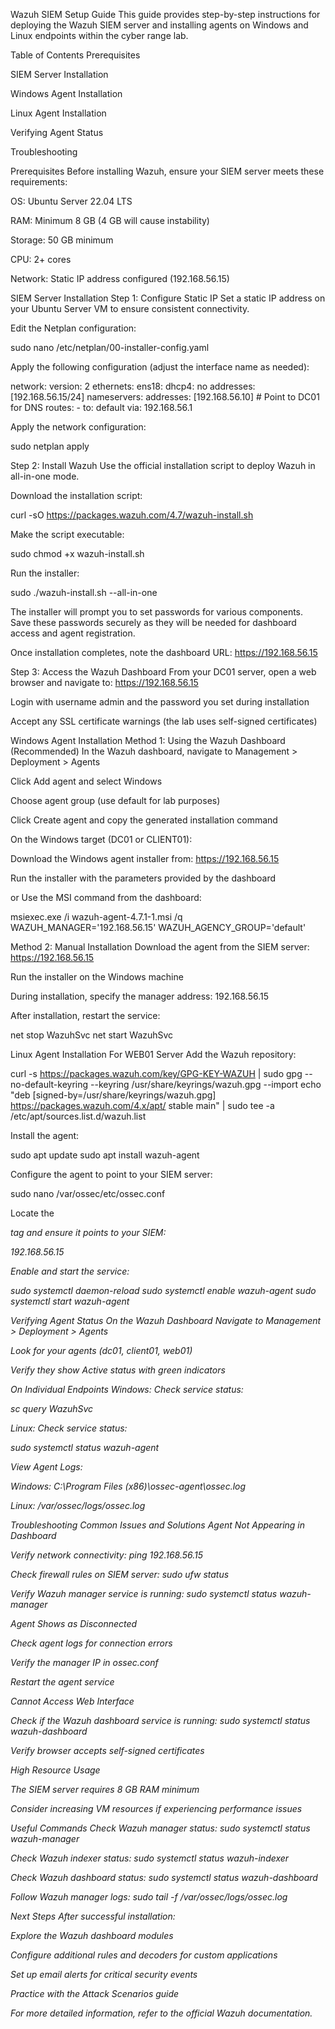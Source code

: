 Wazuh SIEM Setup Guide
This guide provides step-by-step instructions for deploying the Wazuh SIEM server and installing agents on Windows and Linux endpoints within the cyber range lab.

Table of Contents
Prerequisites

SIEM Server Installation

Windows Agent Installation

Linux Agent Installation

Verifying Agent Status

Troubleshooting

Prerequisites
Before installing Wazuh, ensure your SIEM server meets these requirements:

OS: Ubuntu Server 22.04 LTS

RAM: Minimum 8 GB (4 GB will cause instability)

Storage: 50 GB minimum

CPU: 2+ cores

Network: Static IP address configured (192.168.56.15)

SIEM Server Installation
Step 1: Configure Static IP
Set a static IP address on your Ubuntu Server VM to ensure consistent connectivity.

Edit the Netplan configuration:

sudo nano /etc/netplan/00-installer-config.yaml


Apply the following configuration (adjust the interface name as needed):

network:
  version: 2
  ethernets:
    ens18:
      dhcp4: no
      addresses: [192.168.56.15/24]
      nameservers:
        addresses: [192.168.56.10]  # Point to DC01 for DNS
      routes:
        - to: default
          via: 192.168.56.1


Apply the network configuration:

sudo netplan apply


Step 2: Install Wazuh
Use the official installation script to deploy Wazuh in all-in-one mode.

Download the installation script:

curl -sO https://packages.wazuh.com/4.7/wazuh-install.sh


Make the script executable:

sudo chmod +x wazuh-install.sh


Run the installer:

sudo ./wazuh-install.sh --all-in-one


The installer will prompt you to set passwords for various components. Save these passwords securely as they will be needed for dashboard access and agent registration.

Once installation completes, note the dashboard URL: https://192.168.56.15

Step 3: Access the Wazuh Dashboard
From your DC01 server, open a web browser and navigate to: https://192.168.56.15

Login with username admin and the password you set during installation

Accept any SSL certificate warnings (the lab uses self-signed certificates)

Windows Agent Installation
Method 1: Using the Wazuh Dashboard (Recommended)
In the Wazuh dashboard, navigate to Management > Deployment > Agents

Click Add agent and select Windows

Choose agent group (use default for lab purposes)

Click Create agent and copy the generated installation command

On the Windows target (DC01 or CLIENT01):

Download the Windows agent installer from: https://192.168.56.15

Run the installer with the parameters provided by the dashboard

or Use the MSI command from the dashboard:

msiexec.exe /i wazuh-agent-4.7.1-1.msi /q WAZUH_MANAGER='192.168.56.15' WAZUH_AGENCY_GROUP='default'


Method 2: Manual Installation
Download the agent from the SIEM server: https://192.168.56.15

Run the installer on the Windows machine

During installation, specify the manager address: 192.168.56.15

After installation, restart the service:

net stop WazuhSvc
net start WazuhSvc


Linux Agent Installation
For WEB01 Server
Add the Wazuh repository:

curl -s https://packages.wazuh.com/key/GPG-KEY-WAZUH | sudo gpg --no-default-keyring --keyring /usr/share/keyrings/wazuh.gpg --import
echo "deb [signed-by=/usr/share/keyrings/wazuh.gpg] https://packages.wazuh.com/4.x/apt/ stable main" | sudo tee -a /etc/apt/sources.list.d/wazuh.list


Install the agent:

sudo apt update
sudo apt install wazuh-agent

Configure the agent to point to your SIEM server:

sudo nano /var/ossec/etc/ossec.conf


Locate the <address> tag and ensure it points to your SIEM:

<address>192.168.56.15</address>


Enable and start the service:

sudo systemctl daemon-reload
sudo systemctl enable wazuh-agent
sudo systemctl start wazuh-agent

Verifying Agent Status
On the Wazuh Dashboard
Navigate to Management > Deployment > Agents

Look for your agents (dc01, client01, web01)

Verify they show Active status with green indicators

On Individual Endpoints
Windows: Check service status:

sc query WazuhSvc


Linux: Check service status:

sudo systemctl status wazuh-agent

View Agent Logs:

Windows: C:\Program Files (x86)\ossec-agent\ossec.log

Linux: /var/ossec/logs/ossec.log

Troubleshooting
Common Issues and Solutions
Agent Not Appearing in Dashboard

Verify network connectivity: ping 192.168.56.15

Check firewall rules on SIEM server: sudo ufw status

Verify Wazuh manager service is running: sudo systemctl status wazuh-manager

Agent Shows as Disconnected

Check agent logs for connection errors

Verify the manager IP in ossec.conf

Restart the agent service

Cannot Access Web Interface

Check if the Wazuh dashboard service is running: sudo systemctl status wazuh-dashboard

Verify browser accepts self-signed certificates

High Resource Usage

The SIEM server requires 8 GB RAM minimum

Consider increasing VM resources if experiencing performance issues

Useful Commands
Check Wazuh manager status: sudo systemctl status wazuh-manager

Check Wazuh indexer status: sudo systemctl status wazuh-indexer

Check Wazuh dashboard status: sudo systemctl status wazuh-dashboard

Follow Wazuh manager logs: sudo tail -f /var/ossec/logs/ossec.log

Next Steps
After successful installation:

Explore the Wazuh dashboard modules

Configure additional rules and decoders for custom applications

Set up email alerts for critical security events

Practice with the Attack Scenarios guide

For more detailed information, refer to the official Wazuh documentation.